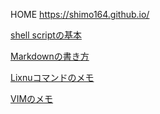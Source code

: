 HOME https://shimo164.github.io/

[shell scriptの基本](/docs/bash.md)

[Markdownの書き方](/docs/markdown.md)

[Lixnuコマンドのメモ](/docs/linux_command.md)

[VIMのメモ](/docs/vim.md)
